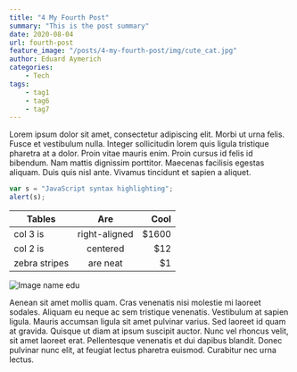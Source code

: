 ```yaml
---
title: "4 My Fourth Post"
summary: "This is the post summary"
date: 2020-08-04
url: fourth-post
feature_image: "/posts/4-my-fourth-post/img/cute_cat.jpg"
author: Eduard Aymerich
categories:
    - Tech
tags:
    - tag1
    - tag6
    - tag7
---
```


Lorem ipsum dolor sit amet, consectetur adipiscing elit. Morbi ut urna felis. Fusce et vestibulum nulla. Integer sollicitudin lorem quis ligula tristique pharetra at a dolor. Proin vitae mauris enim. Proin cursus id felis id bibendum. Nam mattis dignissim porttitor. Maecenas facilisis egestas aliquam. Duis quis nisl ante. Vivamus tincidunt et sapien a aliquet.

```javascript
var s = "JavaScript syntax highlighting";
alert(s);
```

| Tables        | Are           | Cool  |
| ------------- |:-------------:| -----:|
| col 3 is      | right-aligned | $1600 |
| col 2 is      | centered      |   $12 |
| zebra stripes | are neat      |    $1 |

![Image name edu](/posts/4-my-fourth-post/img/example.jpg "Image caption")

Aenean sit amet mollis quam. Cras venenatis nisi molestie mi laoreet sodales. Aliquam eu neque ac sem tristique venenatis. Vestibulum at sapien ligula. Mauris accumsan ligula sit amet pulvinar varius. Sed laoreet id quam at gravida. Quisque ut diam at ipsum suscipit auctor. Nunc vel rhoncus velit, sit amet laoreet erat. Pellentesque venenatis et dui dapibus blandit. Donec pulvinar nunc elit, at feugiat lectus pharetra euismod. Curabitur nec urna lectus.
